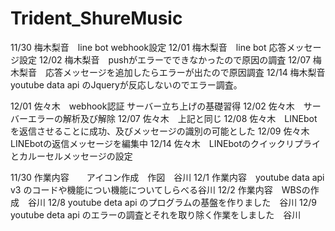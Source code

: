 # Trident_ShureMusic
 

11/30 梅木梨音　line bot webhook設定
12/01 梅木梨音　line bot 応答メッセージ設定
12/02 梅木梨音　pushがエラーでできなかったので原因の調査
12/07 梅木梨音　応答メッセージを追加したらエラーが出たので原因調査
12/14 梅木梨音　youtube data api のJqueryが反応しないのでエラー調査。


12/01 佐々木　webhook認証 サーバー立ち上げの基礎習得
12/02 佐々木　サーバーエラーの解析及び解除
12/07 佐々木　上記と同じ
12/08 佐々木　LINEbotを返信させることに成功、及びメッセージの識別の可能とした
12/09 佐々木　LINEbotの返信メッセージを編集中
12/14 佐々木　LINEbotのクイックリプライとカルーセルメッセージの設定


11/30 作業内容　　アイコン作成　作図　谷川 
12/1 作業内容　youtube data api v3 のコードや機能につい機能についてしらべる谷川
 12/2 作業内容　WBSの作成　谷川
12/8 youtube deta api のプログラムの基盤を作りました　谷川
12/9　youtube deta api のエラーの調査とそれを取り除く作業をしました　谷川



